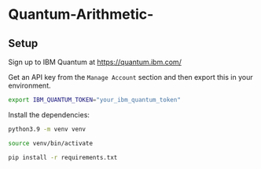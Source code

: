 # Quantum-Arithmetic-

## Setup

Sign up to IBM Quantum at https://quantum.ibm.com/

Get an API key from the `Manage Account` section and then export this in your environment.

```bash
export IBM_QUANTUM_TOKEN="your_ibm_quantum_token"
```

Install the dependencies:

```bash
python3.9 -m venv venv

source venv/bin/activate

pip install -r requirements.txt
```
